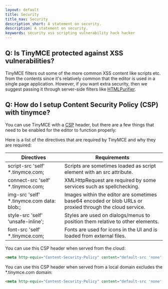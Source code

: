 ```yaml
---
layout: default
title: Security
title_nav: Security
description_short: A statement on security.
description: A statement on security.
keywords: security xss scripting vulnerability hack hacker
---
```


## Q: Is TinyMCE protected against XSS vulnerabilities?

TinyMCE filters out some of the more common XSS content like scripts etc. from the contents since it's relatively common that the editor is used in a single page application. However, if you want extra security, then we suggest passing it through server-side filters like [HTMLPurifier](http://htmlpurifier.org/).

## Q: How do I setup Content Security Policy (CSP) with tinymce?

You can use TinyMCE with a [CSP](https://content-security-policy.com/) header, but there are a few things that need to be enabled for the editor to function properly:

Here is a list of the directives that are required by TinyMCE and why they are required:

| Directives | Requirements |
|------------|--------------|
| script-src 'self' *.tinymce.com; | Scripts are sometimes loaded as script element with an src attribute.
| connect-src 'self' *.tinymce.com; | XMLHttpRequest are required by some services such as spellchecking.
| img-src 'self' *.tinymce.com data: blob:; | Images within the editor are sometimes base64 encoded or blob URLs or proxied through the cloud service.
| style-src 'self' 'unsafe-inline'; | Styles are used on dialogs/menus to position them relative to other elements.
| font-src 'self' *.tinymce.com; | Fonts are used for icons in the UI and is loaded from external files.

You can use this CSP header when served from the cloud:

```html
<meta http-equiv="Content-Security-Policy" content="default-src 'none'; script-src 'self' *.tinymce.com; connect-src 'self' *.tinymce.com; img-src 'self' *.tinymce.com data: blob:; style-src 'self' 'unsafe-inline' *.tinymce.com; font-src 'self' *.tinymce.com;" />
```

You can use this CSP header when served from a local domain excludes the *.tinymce.com domain:

```html
<meta http-equiv="Content-Security-Policy" content="default-src 'none'; script-src 'self'; connect-src 'self'; img-src 'self' data: blob:; style-src 'self' 'unsafe-inline'; font-src 'self';" />
```
